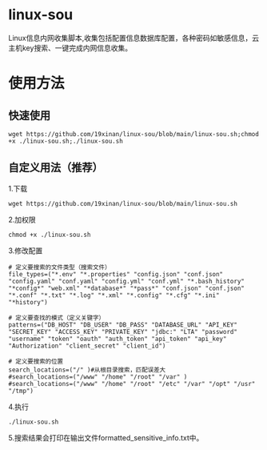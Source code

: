 # linux-sou
Linux信息内网收集脚本,收集包括配置信息数据库配置，各种密码如敏感信息，云主机key搜索、一键完成内网信息收集。
# 使用方法
## 快速使用
```
wget https://github.com/19xinan/linux-sou/blob/main/linux-sou.sh;chmod +x ./linux-sou.sh;./linux-sou.sh
```
## 自定义用法（推荐）
1.下载
```
wget https://github.com/19xinan/linux-sou/blob/main/linux-sou.sh
```
2.加权限
```
chmod +x ./linux-sou.sh
```
3.修改配置
```
# 定义要搜索的文件类型（搜索文件）
file_types=("*.env" "*.properties" "config.json" "conf.json" "config.yaml" "conf.yaml" "config.yml" "conf.yml" "*.bash_history" "*config*" "web.xml" "*database*" "*pass*" "conf.json" "conf.json" "*.conf" "*.txt" "*.log" "*.xml" "*.config" "*.cfg" "*.ini" "*history")

# 定义要查找的模式（定义关键字）
patterns=("DB_HOST" "DB_USER" "DB_PASS" "DATABASE_URL" "API_KEY" "SECRET_KEY" "ACCESS_KEY" "PRIVATE_KEY" "jdbc:" "LTA" "password" "username" "token" "oauth" "auth_token" "api_token" "api_key" "Authorization" "client_secret" "client_id")

# 定义要搜索的位置
search_locations=("/" )#从根目录搜索，匹配误差大
#search_locations=("/www" "/home" "/root" "/var" )
#search_locations=("/www" "/home" "/root" "/etc" "/var" "/opt" "/usr" "/tmp")
```
4.执行
```
./linux-sou.sh
```
5.搜索结果会打印在输出文件formatted_sensitive_info.txt中。
